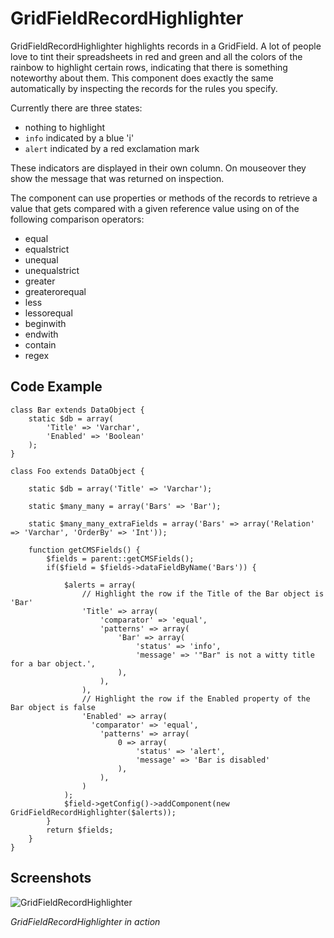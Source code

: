 # GridFieldRecordHighlighter

GridFieldRecordHighlighter highlights records in a GridField. A lot of people love to tint their spreadsheets in red and green and all the colors of the rainbow to highlight certain rows, indicating that there is something noteworthy about them. This component does exactly the same automatically by inspecting the records for the rules you specify.

Currently there are three states:

- nothing to highlight
- `info` indicated by a blue 'i'
- `alert` indicated by a red exclamation mark

These indicators are displayed in their own column. On mouseover they show the message that was returned on inspection.

The component can use properties or methods of the records to retrieve a value that gets compared with a given reference value using on of the following comparison operators:

- equal
- equalstrict
- unequal
- unequalstrict
- greater
- greaterorequal
- less
- lessorequal
- beginwith
- endwith
- contain
- regex

## Code Example

	class Bar extends DataObject {
		static $db = array(
			'Title' => 'Varchar',
			'Enabled' => 'Boolean'
		);
	}

	class Foo extends DataObject {

		static $db = array('Title' => 'Varchar');

		static $many_many = array('Bars' => 'Bar');

		static $many_many_extraFields = array('Bars' => array('Relation' => 'Varchar', 'OrderBy' => 'Int'));

		function getCMSFields() {
			$fields = parent::getCMSFields();
			if($field = $fields->dataFieldByName('Bars')) {

				$alerts = array(
					// Highlight the row if the Title of the Bar object is 'Bar'
					'Title' => array(
						'comparator' => 'equal',
						'patterns' => array(
							'Bar' => array(
								'status' => 'info',
								'message' => '"Bar" is not a witty title for a bar object.',
							),
						),
					),
					// Highlight the row if the Enabled property of the Bar object is false
					'Enabled' => array(
					  'comparator' => 'equal',
						'patterns' => array(
							0 => array(
								'status' => 'alert',
								'message' => 'Bar is disabled'
							),
						),
					)
				);
				$field->getConfig()->addComponent(new GridFieldRecordHighlighter($alerts));
			}
			return $fields;
		}
	}

## Screenshots

![GridFieldRecordHighlighter](https://raw.github.com/smindel/silverstripe-GridFieldAddOns/master/docs/en/_images/GridFieldRecordHighlighter1.png)

*GridFieldRecordHighlighter in action*
